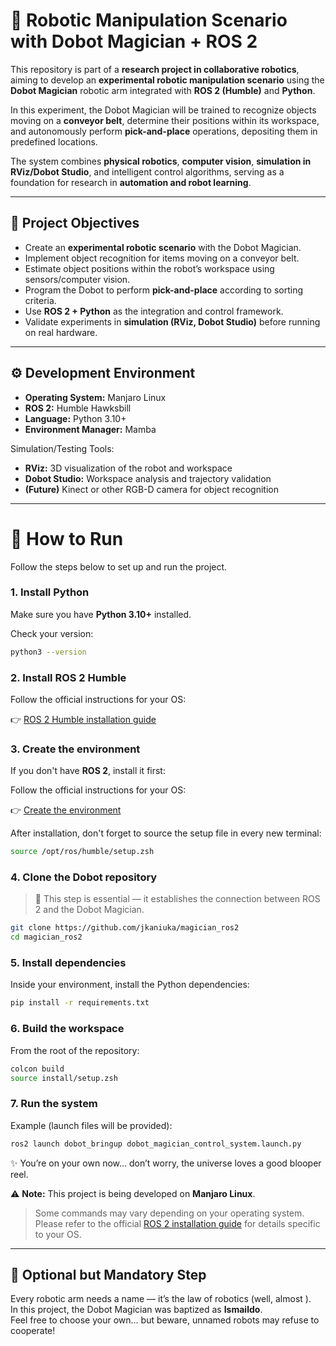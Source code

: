 # 🤖 Robotic Manipulation Scenario with Dobot Magician + ROS 2

This repository is part of a **research project in collaborative robotics**, aiming to develop an **experimental robotic manipulation scenario** using the **Dobot Magician** robotic arm integrated with **ROS 2 (Humble)** and **Python**.

In this experiment, the Dobot Magician will be trained to recognize objects moving on a **conveyor belt**, determine their positions within its workspace, and autonomously perform **pick-and-place** operations, depositing them in predefined locations.  

The system combines **physical robotics**, **computer vision**, **simulation in RViz/Dobot Studio**, and intelligent control algorithms, serving as a foundation for research in **automation and robot learning**.

---

## 🎯 Project Objectives

- Create an **experimental robotic scenario** with the Dobot Magician.  
- Implement object recognition for items moving on a conveyor belt.  
- Estimate object positions within the robot’s workspace using sensors/computer vision.  
- Program the Dobot to perform **pick-and-place** according to sorting criteria.  
- Use **ROS 2 + Python** as the integration and control framework.  
- Validate experiments in **simulation (RViz, Dobot Studio)** before running on real hardware.  

---

## ⚙️ Development Environment

- **Operating System:** Manjaro Linux  
- **ROS 2:** Humble Hawksbill  
- **Language:** Python 3.10+  
- **Environment Manager:** Mamba   

Simulation/Testing Tools:
- **RViz:** 3D visualization of the robot and workspace  
- **Dobot Studio:** Workspace analysis and trajectory validation  
- **(Future)** Kinect or other RGB-D camera for object recognition  

---

# 🚀 How to Run

Follow the steps below to set up and run the project.

### 1. Install Python
Make sure you have **Python 3.10+** installed.

Check your version:
```bash
python3 --version
```
### 2. Install ROS 2 Humble
Follow the official instructions for your OS:

👉 [ROS 2 Humble installation guide](https://docs.ros.org/en/humble/Installation.html)

### 3. Create the environment 
If you don't have **ROS 2**, install it first:

Follow the official instructions for your OS:

👉 [Create the environment](https://robostack.github.io/GettingStarted.html)

After installation, don't forget to source the setup file in every new terminal:
```bash
source /opt/ros/humble/setup.zsh
```

### 4. Clone the Dobot repository
> 🦾 This step is essential — it establishes the connection between ROS 2 and the Dobot Magician.
```bash
git clone https://github.com/jkaniuka/magician_ros2
cd magician_ros2
```

### 5. Install dependencies
Inside your environment, install the Python dependencies:
```bash
pip install -r requirements.txt
```

### 6. Build the workspace
From the root of the repository:
```bash
colcon build
source install/setup.zsh
```

### 7. Run the system
Example (launch files will be provided):
```bash
ros2 launch dobot_bringup dobot_magician_control_system.launch.py
```

✨ You’re on your own now… don’t worry, the universe loves a good blooper reel.

⚠️ **Note:** This project is being developed on **Manjaro Linux**.  
> Some commands may vary depending on your operating system.  
> Please refer to the official [ROS 2 installation guide](https://docs.ros.org/en/humble/Installation.html) for details specific to your OS.

---
 ## 🦾 Optional but Mandatory Step

Every robotic arm needs a name — it’s the law of robotics (well, almost ).  
In this project, the Dobot Magician was baptized as **Ismaildo**.  
Feel free to choose your own… but beware, unnamed robots may refuse to cooperate!
